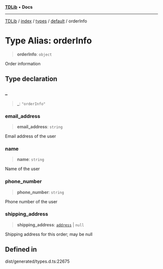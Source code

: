 [**TDLib**](../../../../../../README.md) • **Docs**

***

[TDLib](../../../../../../modules.md) / [index](../../../../../README.md) / [types](../../../README.md) / [default](../README.md) / orderInfo

# Type Alias: orderInfo

> **orderInfo**: `object`

Order information

## Type declaration

### \_

> **\_**: `"orderInfo"`

### email\_address

> **email\_address**: `string`

Email address of the user

### name

> **name**: `string`

Name of the user

### phone\_number

> **phone\_number**: `string`

Phone number of the user

### shipping\_address

> **shipping\_address**: [`address`](address-1.md) \| `null`

Shipping address for this order; may be null

## Defined in

dist/generated/types.d.ts:22675
